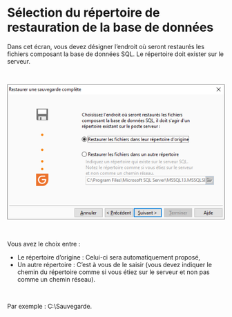 # Sélection du répertoire de restauration de la base de données

Dans cet écran, vous devez désigner l’endroit où seront restaurés les 
 fichiers composant la base de données SQL. Le répertoire doit exister 
 sur le serveur.


 


![](../assets/images/RestaurationComplete/RepertoireRestaurationBD.png)


 


Vous avez le choix entre :


* Le répertoire d’origine 
 : Celui-ci sera automatiquement proposé,
* Un autre répertoire 
 : C’est à vous de le saisir (vous devez indiquer le chemin du répertoire 
 comme si vous étiez sur le serveur et non pas comme un chemin réseau).


 


Par exemple : C:\Sauvegarde.


 


 


